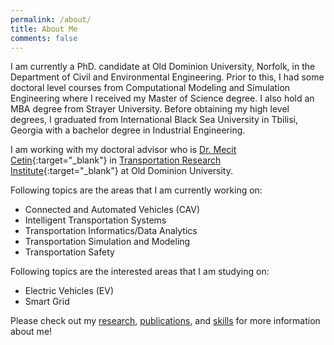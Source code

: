 ```yaml
---
permalink: /about/
title: About Me
comments: false
---
```


I am currently a PhD. candidate at Old Dominion University, Norfolk, in the Department of Civil and Environmental Engineering. Prior to this, I had some doctoral level courses from Computational Modeling and Simulation Engineering where I received my Master of Science degree. I also hold an MBA degree from Strayer University. Before obtaining my high level degrees, I graduated from International Black Sea University in Tbilisi, Georgia with a bachelor degree in Industrial Engineering.

I am working with my doctoral advisor who is [Dr. Mecit Cetin](http://www.tri-odu.org/meet-the-director.html){:target="_blank"} in [Transportation Research Institute](http://www.tri-odu.org){:target="_blank"} at Old Dominion University.

Following topics are the areas that I am currently working on:

   * Connected and Automated Vehicles (CAV)
   * Intelligent Transportation Systems
   * Transportation Informatics/Data Analytics
   * Transportation Simulation and Modeling
   * Transportation Safety

Following topics are the interested areas that I am studying on:

   * Electric Vehicles (EV)
   * Smart Grid

Please check out my [research](http://olcaysahin.com/research/), [publications](http://olcaysahin.com/publications/), and [skills](http://olcaysahin.com/mytoolset/) for more information about me!
